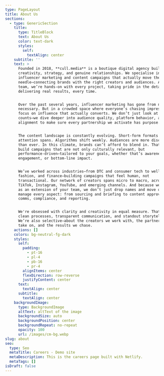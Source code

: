 ```yaml
---
type: PageLayout
title: About Us
sections:
  - type: GenericSection
    title:
      type: TitleBlock
      text: About Us
      color: text-dark
      styles:
        self:
          textAlign: center
    subtitle: ''
    text: >
      Founded in 2018, **cull.media** is a boutique digital agency built on
      creativity, strategy, and genuine relationships. We specialise in
      influencer marketing and content campaigns that actually move the
      needle—connecting brands with the right creators and audiences. As a small
      team, we’re hands-on with every project, taking pride in the details and
      delivering real results, every time.


      Over the past several years, influencer marketing has gone from niche to
      necessary. But in a crowded space where everyone’s chasing impressions, we
      focus on influence that actually converts. We don’t just look at follower
      counts—we dive deeper into audience quality, platform behavior, and brand
      alignment to make sure every partnership we activate has purpose.


      The content landscape is constantly evolving. Short-form formats dominate
      attention spans. Algorithms shift weekly. Audiences are more discerning
      than ever. In this climate, brands can’t afford to blend in. That’s why we
      build campaigns that are not only culturally relevant, but
      performance-driven—tailored to your goals, whether that’s awareness,
      engagement, or bottom-line impact.


      We’ve worked across industries—from DTC and consumer tech to wellness,
      fashion, and finance—building campaigns that feel human, not
      transactional. Our network of creators spans micro to macro, across
      TikTok, Instagram, YouTube, and emerging channels. And because we operate
      as an extension of your team, we don’t just drop names and move on—we
      manage every aspect: from sourcing and briefing to content approvals,
      comms, compliance, and reporting.


      We're obsessed with clarity and creativity in equal measure. That means
      clean processes, transparent communication, and standout storytelling.
      We’re also selective—about the creators we work with, the partnerships we
      take on, and the results we chase.
    actions: []
    colors: bg-neutral-fg-dark
    styles:
      self:
        padding:
          - pt-16
          - pl-4
          - pb-16
          - pr-4
        alignItems: center
        flexDirection: row-reverse
        justifyContent: center
      text:
        textAlign: center
      subtitle:
        textAlign: center
    backgroundImage:
      type: BackgroundImage
      altText: altText of the image
      backgroundSize: auto
      backgroundPosition: center
      backgroundRepeat: no-repeat
      opacity: 100
      url: /images/cm-bg.webp
slug: about
seo:
  type: Seo
  metaTitle: Careers - Demo site
  metaDescription: This is the careers page built with Netlify.
  metaTags: []
isDraft: false
---
```

